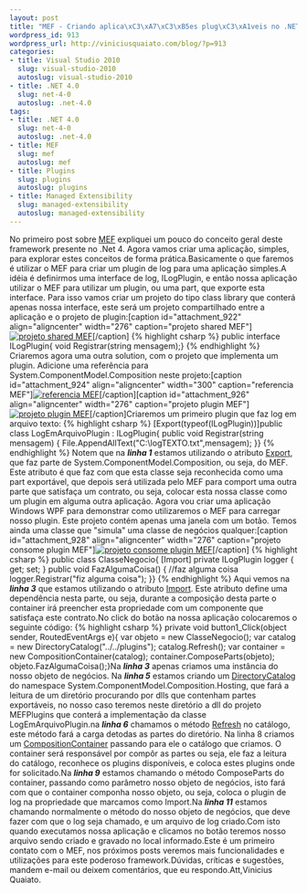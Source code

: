 ```yaml
--- 
layout: post
title: "MEF - Criando aplica\xC3\xA7\xC3\xB5es plug\xC3\xA1veis no .NET 4"
wordpress_id: 913
wordpress_url: http://viniciusquaiato.com/blog/?p=913
categories: 
- title: Visual Studio 2010
  slug: visual-studio-2010
  autoslug: visual-studio-2010
- title: .NET 4.0
  slug: net-4-0
  autoslug: .net-4.0
tags: 
- title: .NET 4.0
  slug: net-4-0
  autoslug: .net-4.0
- title: MEF
  slug: mef
  autoslug: mef
- title: Plugins
  slug: plugins
  autoslug: plugins
- title: Managed Extensibility
  slug: managed-extensibility
  autoslug: managed-extensibility
---
```

No primeiro post sobre [MEF](http://viniciusquaiato.com/blog/mef-managed-extensibility-framework-no-net-4/) expliquei um pouco do conceito geral deste framework presente no .Net 4. Agora vamos criar uma aplicação, simples, para explorar estes conceitos de forma prática.Basicamente o que faremos é utilizar o MEF para criar um plugin de log para uma aplicação simples.A idéia é definirmos uma interface de log, ILogPlugin, e então nossa aplicação utilizar o MEF para utilizar um plugin, ou uma part, que exporte esta interface. Para isso vamos criar um projeto do tipo class library que conterá apenas nossa interface, este será um projeto compartilhado entre a aplicação e o projeto de plugin:[caption id="attachment_922" align="aligncenter" width="276" caption="projeto shared MEF"][![projeto shared MEF](http://viniciusquaiato.com/blog/wp-content/uploads/2010/05/projeto-shared.jpg "projeto shared MEF")](http://viniciusquaiato.com/blog/wp-content/uploads/2010/05/projeto-shared.jpg)[/caption]
{% highlight csharp %}
public interface ILogPlugin{    void Registrar(string mensagem);}
{% endhighlight %}
Criaremos agora uma outra solution, com o projeto que implementa um plugin. Adicione uma referência para System.ComponentModel.Composition neste projeto:[caption id="attachment_924" align="aligncenter" width="300" caption="referencia MEF"][![referencia MEF](http://viniciusquaiato.com/blog/wp-content/uploads/2010/05/referencia-MEF-300x253.jpg "referencia MEF")](http://viniciusquaiato.com/blog/wp-content/uploads/2010/05/referencia-MEF.jpg)[/caption][caption id="attachment_926" align="aligncenter" width="276" caption="projeto plugin MEF"][![projeto plugin MEF](http://viniciusquaiato.com/blog/wp-content/uploads/2010/05/projeto-plugin.jpg "projeto plugin MEF")](http://viniciusquaiato.com/blog/wp-content/uploads/2010/05/projeto-plugin.jpg)[/caption]Criaremos um primeiro plugin que faz log em arquivo texto:
{% highlight csharp %}
[Export(typeof(ILogPlugin))]public class LogEmArquivoPlugin : ILogPlugin{    public void Registrar(string mensagem)    {        File.AppendAllText("C:\\logTEXTO.txt",mensagem);    }}
{% endhighlight %}
Notem que na **_linha 1_** estamos utilizando o atributo [Export](http://msdn.microsoft.com/en-us/library/system.componentmodel.composition.exportattribute.aspx), que faz parte de System.ComponentModel.Composition, ou seja, do MEF. Este atributo é que faz com que esta classe seja reconhecida como uma part exportável, que depois será utilizada pelo MEF para comport uma outra parte que satisfaça um contrato, ou seja, colocar esta nossa classe como um plugin em alguma outra aplicação. Agora vou criar uma aplicação Windows WPF para demonstrar como utilizaremos o MEF para carregar nosso plugin. Este projeto contém apenas uma janela com um botão. Temos ainda uma classe que "simula" uma classe de negócios qualquer:[caption id="attachment_928" align="aligncenter" width="276" caption="projeto consome plugin MEF"][![projeto consome plugin MEF](http://viniciusquaiato.com/blog/wp-content/uploads/2010/05/projeto-consome-plugin.jpg "projeto consome plugin MEF")](http://viniciusquaiato.com/blog/wp-content/uploads/2010/05/projeto-consome-plugin.jpg)[/caption]
{% highlight csharp %}
public class ClasseNegocio{    [Import]    private ILogPlugin logger { get; set; }    public void FazAlgumaCoisa()    {        //faz alguma coisa        logger.Registrar("fiz alguma coisa");    }}
{% endhighlight %}
Aqui vemos na _**linha 3**_ que estamos utilizando o atributo [Import](http://msdn.microsoft.com/en-us/library/system.componentmodel.composition.importattribute.aspx). Este atributo define uma dependência nesta parte, ou seja, durante a composição desta parte o container irá preencher esta propriedade com um componente que satisfaça este contrato.No click do botão na nossa aplicação colocaremos o seguinte código:
{% highlight csharp %}
private void button1_Click(object sender, RoutedEventArgs e){    var objeto = new ClasseNegocio();    var catalog = new DirectoryCatalog("../../plugins");    catalog.Refresh();    var container = new CompositionContainer(catalog);    container.ComposeParts(objeto);                objeto.FazAlgumaCoisa();}Na **_linha 3_** apenas criamos uma instância do nosso objeto de negócios. Na _**linha 5**_ estamos criando um [DirectoryCatalog](http://msdn.microsoft.com/en-us/library/system.componentmodel.composition.hosting.directorycatalog.aspx) do namespace System.ComponentModel.Composition.Hosting, que fará a leitura de um diretório procurando por dlls que contenham partes exportáveis, no nosso caso teremos neste diretório a dll do projeto MEFPlugins que conterá a implementação da classe LogEmArquivoPlugin.na _**linha 6**_ chamamos o método [Refresh](http://msdn.microsoft.com/en-us/library/system.componentmodel.composition.hosting.directorycatalog.refresh(v=VS.100).aspx) no catálogo, este método fará a carga detodas as partes do diretório. Na linha 8 criamos um [CompositionContainer](http://msdn.microsoft.com/en-us/library/system.componentmodel.composition.hosting.compositioncontainer.aspx) passando para ele o catálogo que criamos. O container será responsável por compôr as partes ou seja, ele faz a leitura do catálogo, reconhece os plugins disponíveis, e coloca estes plugins onde for solicitado.Na _**linha 9**_ estamos chamando o método ComposeParts do container, passando como parâmetro nosso objeto de negócios, isto fará com que o container componha nosso objeto, ou seja, coloca o plugin de log na propriedade que marcamos como Import.Na _**linha 11**_ estamos chamando normalmente o método do nosso objeto de negócios, que deve fazer com que o log seja chamado, e um arquivo de log criado.Com isto quando executamos nossa aplicação e clicamos no botão teremos nosso arquivo sendo criado e gravado no local informado.Este é um primeiro contato com o MEF, nos próximos posts veremos mais funcionalidades e utilizações para este poderoso framework.Dúvidas, críticas e sugestões, mandem e-mail ou deixem comentários, que eu respondo.Att,Vinicius Quaiato.
